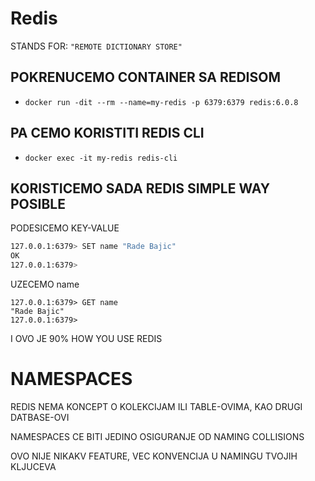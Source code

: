 # Redis

STANDS FOR: `"REMOTE DICTIONARY STORE"`

## POKRENUCEMO CONTAINER SA REDISOM

- `docker run -dit --rm --name=my-redis -p 6379:6379 redis:6.0.8`

## PA CEMO KORISTITI REDIS CLI

- `docker exec -it my-redis redis-cli`

## KORISTICEMO SADA REDIS SIMPLE WAY POSIBLE

PODESICEMO KEY-VALUE

```zsh
127.0.0.1:6379> SET name "Rade Bajic"
OK
127.0.0.1:6379> 
```

UZECEMO name

```SH
127.0.0.1:6379> GET name
"Rade Bajic"
127.0.0.1:6379> 
```

I OVO JE 90% HOW YOU USE REDIS

# NAMESPACES

REDIS NEMA KONCEPT O KOLEKCIJAM ILI TABLE-OVIMA, KAO DRUGI DATBASE-OVI

NAMESPACES CE BITI JEDINO OSIGURANJE OD NAMING COLLISIONS

OVO NIJE NIKAKV FEATURE, VEC KONVENCIJA U NAMINGU TVOJIH KLJUCEVA
